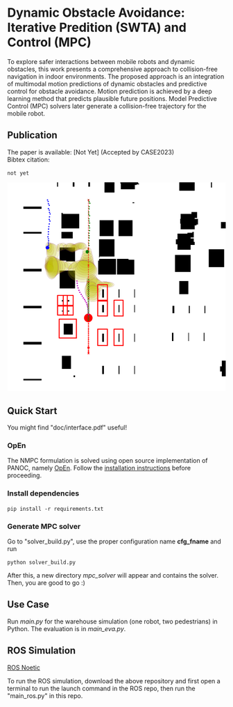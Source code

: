 # Dynamic Obstacle Avoidance: Iterative Predition (SWTA) and Control (MPC)
To explore safer interactions between mobile robots and dynamic obstacles, this work presents a comprehensive approach to collision-free navigation in indoor environments. The proposed approach is an integration of multimodal motion predictions of dynamic obstacles and predictive control for obstacle avoidance. Motion prediction is achieved by a deep learning method that predicts plausible future positions. Model Predictive Control (MPC) solvers later generate a collision-free trajectory for the mobile robot.

## Publication
The paper is available: [Not Yet] (Accepted by CASE2023) \
Bibtex citation:
```
not yet
```

![Example](doc/cover.png "Example")

## Quick Start
You might find "doc/interface.pdf" useful!
### OpEn
The NMPC formulation is solved using open source implementation of PANOC, namely [OpEn](https://alphaville.github.io/optimization-engine/). Follow the [installation instructions](https://alphaville.github.io/optimization-engine/docs/installation) before proceeding. 

### Install dependencies
```
pip install -r requirements.txt
```

### Generate MPC solver
Go to "solver_build.py", use the proper configuration name **cfg_fname** and run
```
python solver_build.py
```
After this, a new directory *mpc_solver* will appear and contains the solver. Then, you are good to go :)

## Use Case
Run *main.py* for the warehouse simulation (one robot, two pedestrians) in Python. The evaluation is in *main_eva.py*.

## ROS Simulation
[ROS Noetic](https://github.com/Hadi-Hajieghrary/wta_mpc_ros_Simulation)

To run the ROS simulation, download the above repository and first open a terminal to run the launch command in the ROS repo, then run the "main_ros.py" in this repo.



